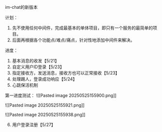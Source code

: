 im-chat的新版本


计划：
1. 先不使用任何中间件，完成最基本的单体项目，即只有一个服务的最简单的项目。
2. 后面再根据各个功能点/难点/痛点，针对性地添加中间件来解决。


进度：
1. 基本消息的收发【5/21】
2. 自定义用户ID登录【5/23】
3. 指定接收方，发送消息，接收方也可以正常接收【5/23】
4. 处理踢人，登录成功响应【5/24】
5. 心跳保活机制


第一进度测试：
![[Pasted image 20250525155900.png]]

![[Pasted image 20250525155921.png]]

![[Pasted image 20250525155938.png]]

6. 用户登录注册【5/27】